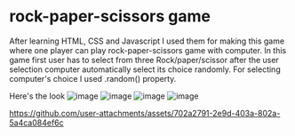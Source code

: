 # rock-paper-scissors game
After learning HTML, CSS and Javascript I used them for making this game where one player can play rock-paper-scissors game with computer.
In this game first user has to select from three Rock/paper/scissor after the user selection computer automatically select its choice randomly. For selecting computer's choice I used .random() property.

Here's the look 
![image](https://github.com/user-attachments/assets/a1f8a1f3-99c4-4e18-9cc2-e1407fcc5b3d)
![image](https://github.com/user-attachments/assets/511475d0-784c-46f0-8284-a1b2bd430f71)
![image](https://github.com/user-attachments/assets/1c75a6dd-7a51-4255-a12d-200263dd45d2)
![image](https://github.com/user-attachments/assets/d577a343-7a32-4ff9-bdbb-1b8f2dc22dbd)



https://github.com/user-attachments/assets/702a2791-2e9d-403a-802a-5a4ca084ef6c

